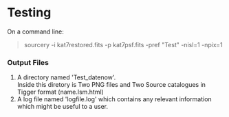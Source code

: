 # Testing

On a command line:
> sourcery -i kat7restored.fits -p kat7psf.fits -pref "Test" -nisl=1 -npix=1

### Output Files 

1. A directory named 'Test_datenow'.  
   Inside this diretory is Two PNG files and Two Source catalogues in Tigger format (name.lsm.html)
2. A log file named 'logfile.log' which contains any relevant information which might be useful to a user.
